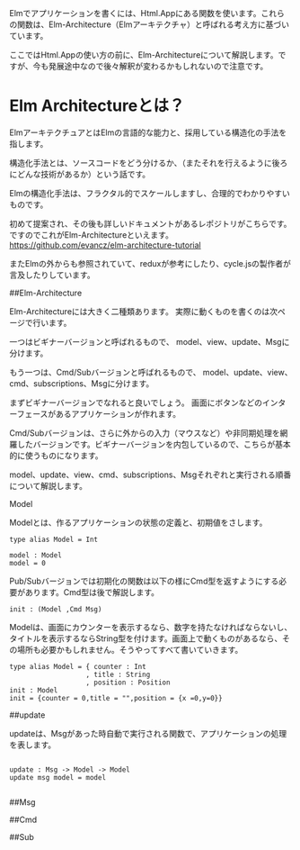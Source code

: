 
Elmでアプリケーションを書くには、Html.Appにある関数を使います。これらの関数は、Elm-Architecture（Elmアーキテクチャ）と呼ばれる考え方に基づいています。

ここではHtml.Appの使い方の前に、Elm-Architectureについて解説します。ですが、今も発展途中なので後々解釈が変わるかもしれないので注意です。

# Elm Architectureとは？

ElmアーキテクチュアとはElmの言語的な能力と、採用している構造化の手法を指します。

構造化手法とは、ソースコードをどう分けるか、（またそれを行えるように後ろにどんな技術があるか）という話です。


Elmの構造化手法は、フラクタル的でスケールしますし、合理的でわかりやすいものです。

初めて提案され、その後も詳しいドキュメントがあるレポジトリがこちらです。ですのでこれがElm-Architectureといえます。
https://github.com/evancz/elm-architecture-tutorial

またElmの外からも参照されていて、reduxが参考にしたり、cycle.jsの製作者が言及したりしています。


##Elm-Architecture

Elm-Architectureには大きく二種類あります。
実際に動くものを書くのは次ページで行います。

一つはビギナーバージョンと呼ばれるもので、
model、view、update、Msgに分けます。

もう一つは、Cmd/Subバージョンと呼ばれるもので、
model、update、view、cmd、subscriptions、Msgに分けます。

まずビギナーバージョンでなれると良いでしょう。
画面にボタンなどのインターフェースがあるアプリケーションが作れます。

Cmd/Subバージョンは、さらに外からの入力（マウスなど）や非同期処理を網羅したバージョンです。ビギナーバージョンを内包しているので、こちらが基本的に使うものになります。

model、update、view、cmd、subscriptions、Msgそれぞれと実行される順番について解説します。

Model

Modelとは、作るアプリケーションの状態の定義と、初期値をさします。

```
type alias Model = Int

model : Model
model = 0
```

Pub/Subバージョンでは初期化の関数は以下の様にCmd型を返すようにする必要があります。Cmd型は後で解説します。

```
init : (Model ,Cmd Msg)
```


Modelは、画面にカウンターを表示するなら、数字を持たなければならないし、タイトルを表示するならString型を付けます。画面上で動くものがあるなら、その場所も必要かもしれません。そうやってすべて書いていきます。

```
type alias Model = { counter : Int
                   , title : String
                   , position : Position
init : Model
init = {counter = 0,title = "",position = {x =0,y=0}}
```

##update

updateは、Msgがあった時自動で実行される関数で、アプリケーションの処理を表します。

```

update : Msg -> Model -> Model
update msg model = model


```

##Msg


##Cmd


##Sub
